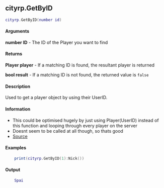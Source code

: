 
## cityrp.GetByID

```lua
cityrp.GetByID(number id)
```

#### Arguments

**number ID** - The ID of the Player you want to find

#### Returns

**Player player** - If a matching ID is found, the resultant player is returned

**bool result** - If a matching ID is not found, the returned value is `false`

#### Description
Used to get a player object by using their UserID.

#### Information
* This could be optimised hugely by just using Player(UserID) instead of this function and looping through every player on the server
* Doesnt seem to be called at all though, so thats good
* [Source](https://app.assembla.com/spaces/roleplaygamemode/subversion/source/HEAD/gamemode/core/libraries/sh_functions.lua#ln117)

#### Examples
```lua
	print(cityrp.GetByID(1):Nick())
```

#### Output
```lua
	Spai
```



